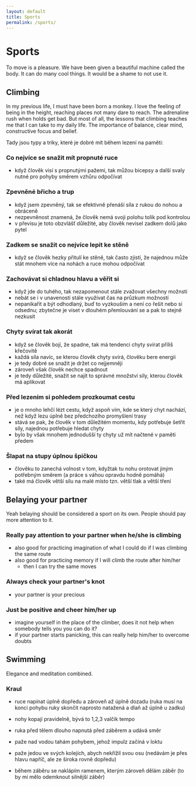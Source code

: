 ```yaml
---
layout: default
title: Sports
permalink: /sports/
---
```


# Sports

To move is a pleasure. We have been given a beautiful machine called the body. It can do many cool things. It would be a shame to not use it.

## Climbing

In my previous life, I must have been born a monkey. I love the feeling of being in the height, reaching places not many dare to reach. The adrenaline rush when holds get bad. But most of all, the lessons that climbing teaches me that I can take to my daily life. The importance of balance, clear mind, constructive focus and belief.

Tady jsou typy a triky, které je dobré mít během lezení na paměti:

### Co nejvíce se snažit mít propnuté ruce
- když člověk visí s propnutými pažemi, tak můžou bicepsy a další svaly nutné pro pohyby směrem vzhůru odpočívat

### Zpevněné břicho a trup
- když jsem zpevněný, tak se efektivně přenáší síla z rukou do nohou a obráceně
- nezpevněnost znamená, že člověk nemá svoji polohu tolik pod kontrolou
- v převisu je toto obzvlášť důležité, aby člověk nevisel zadkem dolů jako pytel

### Zadkem se snažit co nejvíce lepit ke stěně
- když se člověk hezky přitulí ke stěně, tak často zjistí, že najednou může stát mnohem více na nohách a ruce mohou odpočívat

### Zachovávat si chladnou hlavu a věřit si
- když jde do tuhého, tak nezapomenout stále zvažovat všechny možnsti
- nebát se i v unavenosti stále využívat čas na průzkum možností
- nepanikařit a být odhodlaný, buď to vyzkouším a není co řešit nebo si odsednu; zbytečne je viset v dlouhém přemlouvání se a pak to stejně nezkusit

### Chyty svírat tak akorát
- když se člověk bojí, že spadne, tak má tendenci chyty svírat příliš křečovitě
- každá síla navíc, se kterou člověk chyty svírá, člověku bere energii
- je tedy dobré se snažit je držet co nejjemněji
- zároveň však člověk nechce spadnout
- je tedy důležité, snažit se najít to správné množství síly, kterou člověk má aplikovat

### Před lezením si pohledem prozkoumat cestu
- je o mnoho lehčí lézt cestu, když aspoň vím, kde se který chyt nachází, než když lezu úplně bez předchozího promyšlení trasy
- stává se pak, že člověk v tom důležitém momentu, kdy potřebuje šetřit síly, najednou potřebuje hledat chyty
- bylo by však mnohem jednodušší ty chyty už mít načtené v paměti předem

### Šlapat na stupy úplnou špičkou
- člověku to zanechá volnost v tom, kdyžtak tu nohu orotovat jiným potřebným směrem (a práce s váhou opravdu hodně pomáhá)
- také má člověk větší sílu na malé místo tzn. větší tlak a větší tření

## Belaying your partner

Yeah belaying should be considered a sport on its own. People should pay more attention to it.

### Really pay attention to your partner when he/she is climbing
- also good for practicing imagination of what I could do if I was climbing the same route
- also good for practicing memory if I will climb the route after him/her
  - then I can try the same moves

### Always check your partner's knot
- your partner is your precious

### Just be positive and cheer him/her up
- imagine yourself in the place of the climber, does it not help when somebody tells you you can do it?
- if your partner starts panicking, this can really help him/her to overcome doubts

## Swimming

Elegance and meditation combined.

### Kraul

- ruce napínat úplně dopředu a zároveň až úplně dozadu (ruka musí na konci pohybu ruky skončit naprosto natažená a dlaň až úplně u zadku)

- nohy kopají pravidelně, bývá to 1,2,3 valčík tempo

- ruka před tělem dlouho napnutá před záběrem a udává směr

- paže nad vodou tahám pohybem, jehož impulz začíná v loktu

- paže jedou ve svých kolejích, abych nekřížil svou osu (nedávám je přes hlavu napříč, ale ze široka rovně dopředu)

- během záběru se naklápím ramenem, kterým zároveň dělám záběr (to by mi mělo odemknout silnější záběr)